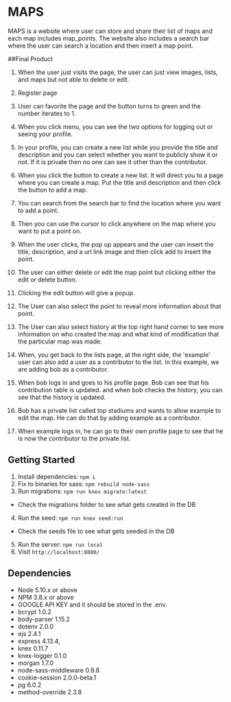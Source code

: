 # MAPS

MAPS is a website where user can store and share their list of maps and each map includes map_points. The website also includes a search bar where the user can search  a location and then insert a map point.

##Final Product

1. When the user just visits the page, the user can just view images, lists, and maps but not able to delete or edit.

2. Register page

3. User can favorite the page and the button turns to green and the number iterates to 1.

4. When you click menu, you can see the two options for logging out or seeing your profile.

5. In your profile, you can create a new list while you provide the title and description and you can select whether you want to publicly show it or not. If it is private then no one can see it other than the contributor.

6. When you click the button to create a new list. It will direct you to a page where you can create a map. Put the title and description and then click the button to add a map.

7. You can search from the search bar to find the location where you want to add a point.

8. Then you can use the cursor to click anywhere on the map where you want to put a point on.

9. When the user clicks, the pop up appears and the user can insert the title, description, and a url link image and then click add to insert the point.

10. The user can either delete or edit the map point but clicking either the edit or delete button.

11. Clicking the edit button will give a popup.

12. The User can also select the point to reveal more information about that point.

13. The User can also select history at the top right hand corner to see more information on who created the map and what kind of modification that the particular map was made.

14. When, you get back to the lists page, at the right side, the 'example' user can also add a user as a contributor to the list. In this example, we are adding bob as a contributor.

15. When bob logs in and goes to his profile page. Bob can see that his contribution table is updated. and when bob checks the history, you can see that the history is updated.

16. Bob has a private list called top stadiums and wants to allow example to edit the map. He can do that by adding example as a contributor.

17. When example logs in, he can go to their own profile page to see that he is now the contributor to the private list. 

## Getting Started

1. Install dependencies: `npm i`
2. Fix to binaries for sass: `npm rebuild node-sass`
3. Run migrations: `npm run knex migrate:latest`
  - Check the migrations folder to see what gets created in the DB
4. Run the seed: `npm run knex seed:run`
  - Check the seeds file to see what gets seeded in the DB
5. Run the server: `npm run local`
6. Visit `http://localhost:8080/`

## Dependencies

- Node 5.10.x or above
- NPM 3.8.x or above
- GOOGLE API KEY and it should be stored in the .env.
- bcrypt 1.0.2
- body-parser 1.15.2
- dotenv 2.0.0
- ejs 2.4.1
- express 4.13.4,
- knex 0.11.7
- knex-logger  0.1.0
- morgan 1.7.0
- node-sass-middleware 0.9.8
- cookie-session 2.0.0-beta.1
- pg 6.0.2
- method-override 2.3.8
